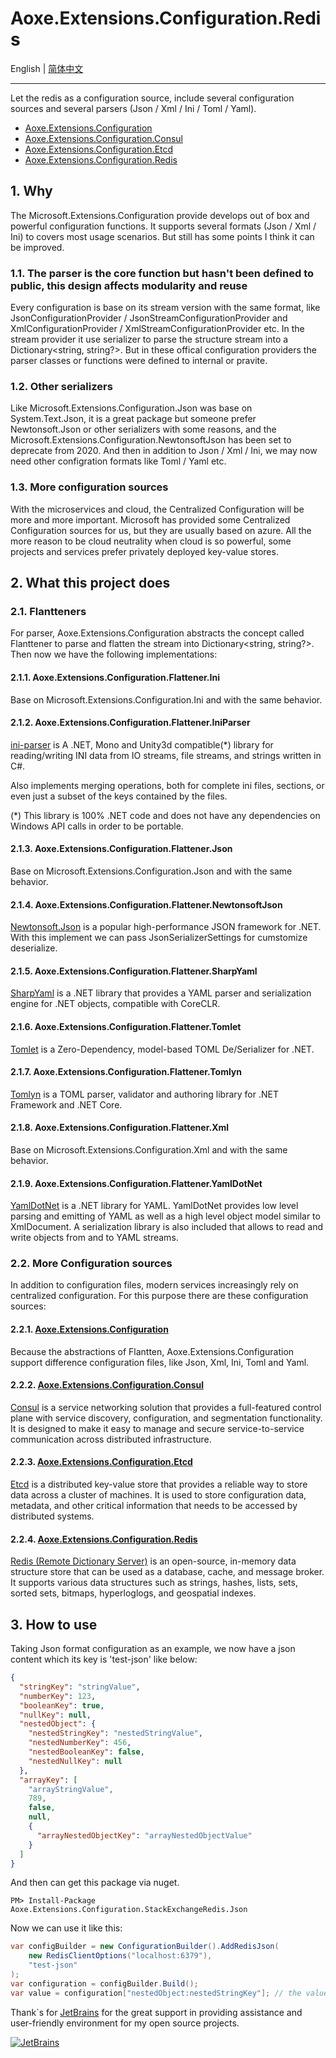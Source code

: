 # Aoxe.Extensions.Configuration.Redis

English | [简体中文](README-zh_CN.md)

---

Let the redis as a configuration source, include several configuration sources and several parsers (Json / Xml / Ini / Toml / Yaml).

- [Aoxe.Extensions.Configuration](https://github.com/AoxeTech/Aoxe.Extensions.Configuration)
- [Aoxe.Extensions.Configuration.Consul](https://github.com/AoxeTech/Aoxe.Extensions.Configuration.Consul)
- [Aoxe.Extensions.Configuration.Etcd](https://github.com/AoxeTech/Aoxe.Extensions.Configuration.Etcd)
- [Aoxe.Extensions.Configuration.Redis](https://github.com/AoxeTech/Aoxe.Extensions.Configuration.Redis)

## 1. Why

The Microsoft.Extensions.Configuration provide develops out of box and powerful configuration functions. It supports several formats (Json / Xml / Ini) to covers most usage scenarios. But still has some points I think it can be improved.

### 1.1. The parser is the core function but hasn't been defined to public, this design affects modularity and reuse

Every configuration is base on its stream version with the same format, like JsonConfigurationProvider / JsonStreamConfigurationProvider and XmlConfigurationProvider / XmlStreamConfigurationProvider etc. In the stream provider it use serializer to parse the structure stream into a Dictionary<string, string?>. But in these offical configuration providers the parser classes or functions were defined to internal or pravite.

### 1.2. Other serializers

Like Microsoft.Extensions.Configuration.Json was base on System.Text.Json, it is a great package but someone prefer Newtonsoft.Json or other serializers with some reasons, and the Microsoft.Extensions.Configuration.NewtonsoftJson has been set to deprecate from 2020. And then in addition to Json / Xml / Ini, we may now need other configration formats like Toml / Yaml etc.

### 1.3. More configuration sources

With the microservices and cloud, the Centralized Configuration will be more and more important. Microsoft has provided some Centralized Configuration sources for us, but they are usually based on azure. All the more reason to be cloud neutrality when cloud is so powerful, some projects and services prefer privately deployed key-value stores.

## 2. What this project does

### 2.1. Flantteners

For parser, Aoxe.Extensions.Configuration abstracts the concept called Flanttener to parse and flatten the stream into Dictionary<string, string?>. Then now we have the following implementations:

#### 2.1.1. Aoxe.Extensions.Configuration.Flattener.Ini

Base on Microsoft.Extensions.Configuration.Ini and with the same behavior.

#### 2.1.2. Aoxe.Extensions.Configuration.Flattener.IniParser

[ini-parser](https://github.com/rickyah/ini-parser) is A .NET, Mono and Unity3d compatible(*) library for reading/writing INI data from IO streams, file streams, and strings written in C#.

Also implements merging operations, both for complete ini files, sections, or even just a subset of the keys contained by the files.

(*) This library is 100% .NET code and does not have any dependencies on Windows API calls in order to be portable.

#### 2.1.3. Aoxe.Extensions.Configuration.Flattener.Json

Base on Microsoft.Extensions.Configuration.Json and with the same behavior.

#### 2.1.4. Aoxe.Extensions.Configuration.Flattener.NewtonsoftJson

[Newtonsoft.Json](https://github.com/JamesNK/Newtonsoft.Json) is a popular high-performance JSON framework for .NET. With this implement we can pass JsonSerializerSettings for cumstomize deserialize.

#### 2.1.5. Aoxe.Extensions.Configuration.Flattener.SharpYaml

[SharpYaml](https://github.com/xoofx/SharpYaml) is a .NET library that provides a YAML parser and serialization engine for .NET objects, compatible with CoreCLR.

#### 2.1.6. Aoxe.Extensions.Configuration.Flattener.Tomlet

[Tomlet](https://github.com/SamboyCoding/Tomlet) is a Zero-Dependency, model-based TOML De/Serializer for .NET.

#### 2.1.7. Aoxe.Extensions.Configuration.Flattener.Tomlyn

[Tomlyn](https://github.com/xoofx/Tomlyn) is a TOML parser, validator and authoring library for .NET Framework and .NET Core.

#### 2.1.8. Aoxe.Extensions.Configuration.Flattener.Xml

Base on Microsoft.Extensions.Configuration.Xml and with the same behavior.

#### 2.1.9. Aoxe.Extensions.Configuration.Flattener.YamlDotNet

[YamlDotNet](https://github.com/aaubry/YamlDotNet) is a .NET library for YAML. YamlDotNet provides low level parsing and emitting of YAML as well as a high level object model similar to XmlDocument. A serialization library is also included that allows to read and write objects from and to YAML streams.

### 2.2. More Configuration sources

In addition to configuration files, modern services increasingly rely on centralized configuration. For this purpose there are these configuration sources:

#### 2.2.1. [Aoxe.Extensions.Configuration](https://github.com/AoxeTech/Aoxe.Extensions.Configuration)

Because the abstractions of Flantten, Aoxe.Extensions.Configuration support difference configuration files, like Json, Xml, Ini, Toml and Yaml.

#### 2.2.2. [Aoxe.Extensions.Configuration.Consul](https://github.com/AoxeTech/Aoxe.Extensions.Configuration.Consul)

[Consul](https://www.consul.io/) is a service networking solution that provides a full-featured control plane with service discovery, configuration, and segmentation functionality. It is designed to make it easy to manage and secure service-to-service communication across distributed infrastructure.

#### 2.2.3. [Aoxe.Extensions.Configuration.Etcd](https://github.com/AoxeTech/Aoxe.Extensions.Configuration.Etcd)

[Etcd](https://etcd.io/) is a distributed key-value store that provides a reliable way to store data across a cluster of machines. It is used to store configuration data, metadata, and other critical information that needs to be accessed by distributed systems.

#### 2.2.4. [Aoxe.Extensions.Configuration.Redis](https://github.com/AoxeTech/Aoxe.Extensions.Configuration.Redis)

[Redis (Remote Dictionary Server)](https://redis.io/) is an open-source, in-memory data structure store that can be used as a database, cache, and message broker. It supports various data structures such as strings, hashes, lists, sets, sorted sets, bitmaps, hyperloglogs, and geospatial indexes.

## 3. How to use

Taking Json format configuration as an example, we now have a json content which its key is 'test-json' like below:

```json
{
  "stringKey": "stringValue",
  "numberKey": 123,
  "booleanKey": true,
  "nullKey": null,
  "nestedObject": {
    "nestedStringKey": "nestedStringValue",
    "nestedNumberKey": 456,
    "nestedBooleanKey": false,
    "nestedNullKey": null
  },
  "arrayKey": [
    "arrayStringValue",
    789,
    false,
    null,
    {
      "arrayNestedObjectKey": "arrayNestedObjectValue"
    }
  ]
}
```

And then can get this package via nuget.

```shell
PM> Install-Package Aoxe.Extensions.Configuration.StackExchangeRedis.Json
```

Now we can use it like this:

```csharp
var configBuilder = new ConfigurationBuilder().AddRedisJson(
    new RedisClientOptions("localhost:6379"),
    "test-json"
);
var configuration = configBuilder.Build();
var value = configuration["nestedObject:nestedStringKey"]; // the value is "nestedStringValue"
```

Thank`s for [JetBrains](https://www.jetbrains.com/) for the great support in providing assistance and user-friendly environment for my open source projects.

[![JetBrains](https://resources.jetbrains.com/storage/products/company/brand/logos/jb_beam.svg?_gl=1*f25lxa*_ga*MzI3ODk2MjY0LjE2NzA0NjY4MDQ.*_ga_9J976DJZ68*MTY4OTY4NzY5OS4zNC4xLjE2ODk2ODgwMDAuNTMuMC4w)](https://www.jetbrains.com/community/opensource/#support)
